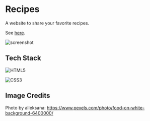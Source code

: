 # Recipes

A website to share your favorite recipes.

See [here](https://barreraclaudia.github.io/odin-recipes/).

![screenshot](img/screenshot.png)

## Tech Stack

<!-- Badges from https://github.com/Ileriayo/markdown-badges -->

![HTML5](https://img.shields.io/badge/html5-%23E34F26.svg?style=for-the-badge&logo=html5&logoColor=white)

![CSS3](https://img.shields.io/badge/css3-%231572B6.svg?style=for-the-badge&logo=css3&logoColor=white)

## Image Credits

Photo by alleksana: https://www.pexels.com/photo/food-on-white-background-6400000/
